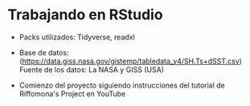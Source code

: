 # Trabajando en RStudio

- Packs utilizados: Tidyverse, readxl

- Base de datos: (https://data.giss.nasa.gov/gistemp/tabledata_v4/SH.Ts+dSST.csv)
Fuente de los datos: La NASA y GISS (USA)

- Comienzo del proyecto siguiendo instrucciones del tutorial de Riffomona's Project en YouTube
